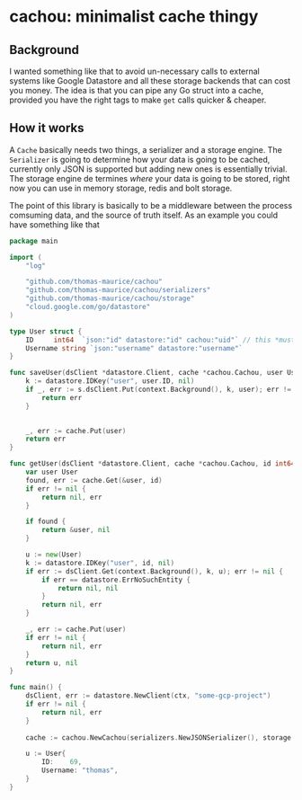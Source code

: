 # cachou: minimalist cache thingy

## Background
I wanted something like that to avoid un-necessary calls to external systems like Google Datastore and all these storage backends that can cost you money.
The idea is that you can pipe any Go struct into a cache, provided you have the right tags to make `get` calls quicker & cheaper.

## How it works
A `Cache` basically needs two things, a serializer and a storage engine. The `Serializer` is going to determine how your data is going to be cached, currently only JSON is supported but adding new ones is essentially trivial. The storage engine de termines *where* your data is going to be stored, right now you can use in memory storage, redis and bolt storage.

The point of this library is basically to be a middleware between the process comsuming data, and the source of truth itself. As an example you could have something like that

```go
package main

import (
	"log"

	"github.com/thomas-maurice/cachou"
	"github.com/thomas-maurice/cachou/serializers"
	"github.com/thomas-maurice/cachou/storage"
	"cloud.google.com/go/datastore"
)

type User struct {
	ID	   int64  `json:"id" datastore:"id" cachou:"uid"` // this *must be unique*
	Username string `json:"username" datastore:"username"`
}

func saveUser(dsClient *datastore.Client, cache *cachou.Cachou, user User) error {
	k := datastore.IDKey("user", user.ID, nil)
	if _, err := s.dsClient.Put(context.Background(), k, user); err != nil {
		return err
	}

	
	_, err := cache.Put(user)
	return err
}

func getUser(dsClient *datastore.Client, cache *cachou.Cachou, id int64) (*User, error) {
	var user User
	found, err := cache.Get(&user, id)
	if err != nil {
		return nil, err
	}

	if found {
		return &user, nil
	}

	u := new(User)
	k := datastore.IDKey("user", id, nil)
	if err := dsClient.Get(context.Background(), k, u); err != nil {
		if err == datastore.ErrNoSuchEntity {
			return nil, nil
		}
		return nil, err
	}

	_, err := cache.Put(user)
	if err != nil {
		return nil, err
	}
	return u, nil
}

func main() {
	dsClient, err := datastore.NewClient(ctx, "some-gcp-project")
	if err != nil {
		return nil, err
	}
	
	cache := cachou.NewCachou(serializers.NewJSONSerializer(), storage.NewMemoryStorage())

	u := User{
		ID:	   69,
		Username: "thomas",
	}
}
```